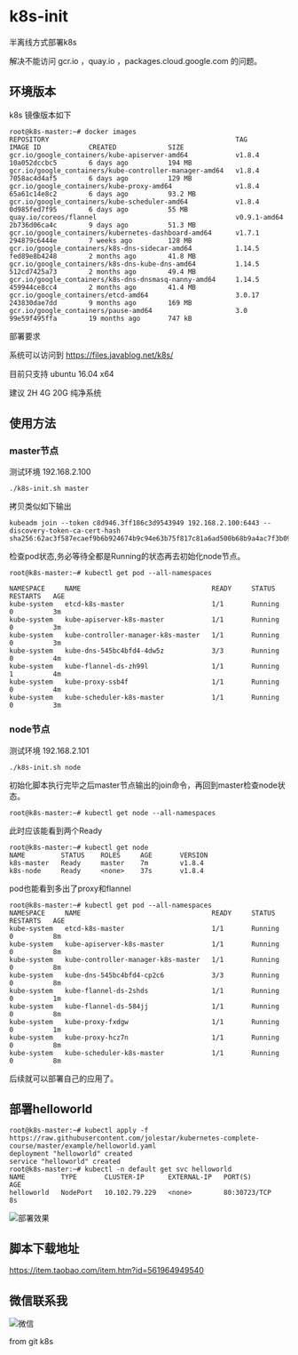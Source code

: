 
# k8s-init

半离线方式部署k8s

解决不能访问  gcr.io ，quay.io ，packages.cloud.google.com 的问题。

## 环境版本

k8s 镜像版本如下  

```
root@k8s-master:~# docker images
REPOSITORY                                               TAG                 IMAGE ID            CREATED             SIZE
gcr.io/google_containers/kube-apiserver-amd64            v1.8.4              10a052dccbc5        6 days ago          194 MB
gcr.io/google_containers/kube-controller-manager-amd64   v1.8.4              7058ac4d4af5        6 days ago          129 MB
gcr.io/google_containers/kube-proxy-amd64                v1.8.4              65a61c14e8c2        6 days ago          93.2 MB
gcr.io/google_containers/kube-scheduler-amd64            v1.8.4              0d985fed7f95        6 days ago          55 MB
quay.io/coreos/flannel                                   v0.9.1-amd64        2b736d06ca4c        9 days ago          51.3 MB
gcr.io/google_containers/kubernetes-dashboard-amd64      v1.7.1              294879c6444e        7 weeks ago         128 MB
gcr.io/google_containers/k8s-dns-sidecar-amd64           1.14.5              fed89e8b4248        2 months ago        41.8 MB
gcr.io/google_containers/k8s-dns-kube-dns-amd64          1.14.5              512cd7425a73        2 months ago        49.4 MB
gcr.io/google_containers/k8s-dns-dnsmasq-nanny-amd64     1.14.5              459944ce8cc4        2 months ago        41.4 MB
gcr.io/google_containers/etcd-amd64                      3.0.17              243830dae7dd        9 months ago        169 MB
gcr.io/google_containers/pause-amd64                     3.0                 99e59f495ffa        19 months ago       747 kB

```
 

部署要求

系统可以访问到 https://files.javablog.net/k8s/ 

目前只支持  ubuntu 16.04 x64 

建议 2H 4G 20G 纯净系统

## 使用方法 

### master节点  

测试环境   192.168.2.100

`./k8s-init.sh master`

拷贝类似如下输出

```
kubeadm join --token c8d946.3ff186c3d9543949 192.168.2.100:6443 --discovery-token-ca-cert-hash sha256:62ac3f587ecaef9b6b924674b9c94e63b75f817c81a6ad500b68b9a4ac7f3b09
```

检查pod状态,务必等待全都是Running的状态再去初始化node节点。


```
root@k8s-master:~# kubectl get pod --all-namespaces

NAMESPACE     NAME                                 READY     STATUS    RESTARTS   AGE
kube-system   etcd-k8s-master                      1/1       Running   0          3m
kube-system   kube-apiserver-k8s-master            1/1       Running   0          3m
kube-system   kube-controller-manager-k8s-master   1/1       Running   0          3m
kube-system   kube-dns-545bc4bfd4-4dw5z            3/3       Running   0          4m
kube-system   kube-flannel-ds-zh99l                1/1       Running   1          4m
kube-system   kube-proxy-ssb4f                     1/1       Running   0          4m
kube-system   kube-scheduler-k8s-master            1/1       Running   0          3m
```


### node节点   

测试环境 192.168.2.101

`./k8s-init.sh node`

初始化脚本执行完毕之后master节点输出的join命令，再回到master检查node状态。

`root@k8s-master:~# kubectl get node --all-namespaces`

此时应该能看到两个Ready

```
root@k8s-master:~# kubectl get node
NAME         STATUS    ROLES     AGE       VERSION
k8s-master   Ready     master    7m        v1.8.4
k8s-node     Ready     <none>    37s       v1.8.4

```

pod也能看到多出了proxy和flannel

```
root@k8s-master:~# kubectl get pod --all-namespaces
NAMESPACE     NAME                                 READY     STATUS    RESTARTS   AGE
kube-system   etcd-k8s-master                      1/1       Running   0          8m
kube-system   kube-apiserver-k8s-master            1/1       Running   0          8m
kube-system   kube-controller-manager-k8s-master   1/1       Running   0          8m
kube-system   kube-dns-545bc4bfd4-cp2c6            3/3       Running   0          8m
kube-system   kube-flannel-ds-2shds                1/1       Running   0          1m
kube-system   kube-flannel-ds-584jj                1/1       Running   0          8m
kube-system   kube-proxy-fxdgw                     1/1       Running   0          1m
kube-system   kube-proxy-hcz7n                     1/1       Running   0          8m
kube-system   kube-scheduler-k8s-master            1/1       Running   0          8m

```

后续就可以部署自己的应用了。

## 部署helloworld

```
root@k8s-master:~# kubectl apply -f https://raw.githubusercontent.com/jolestar/kubernetes-complete-course/master/example/helloworld.yaml 
deployment "helloworld" created
service "helloworld" created
root@k8s-master:~# kubectl -n default get svc helloworld 
NAME         TYPE       CLUSTER-IP      EXTERNAL-IP   PORT(S)        AGE
helloworld   NodePort   10.102.79.229   <none>        80:30723/TCP   8s
```


![部署效果](https://files.javablog.net/k8s/k8s-helloworld.png)

## 脚本下载地址

https://item.taobao.com/item.htm?id=561964949540


## 微信联系我 


![微信](https://files.javablog.net/k8s/%E5%BE%AE%E4%BF%A1%E8%81%94%E7%B3%BB%E6%88%91.jpg)

from git k8s  








